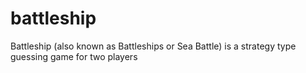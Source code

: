 # battleship
Battleship (also known as Battleships or Sea Battle) is a strategy type guessing game for two players
